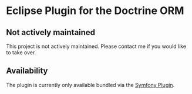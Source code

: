 Eclipse Plugin for the Doctrine ORM
===================================

## Not actively maintained

This project is not actively maintained. Please contact me if you would like to take over.

## Availability 

The plugin is currently only available bundled via the [Symfony Plugin](https://github.com/pulse00/Symfony-2-Eclipse-Plugin).

